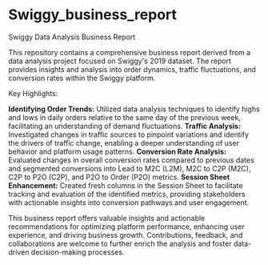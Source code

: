 # Swiggy_business_report

Swiggy Data Analysis Business Report 

This repository contains a comprehensive business report derived from a data analysis project focused on Swiggy's 2019 dataset. The report provides insights and analysis into order dynamics, traffic fluctuations, and conversion rates within the Swiggy platform.

Key Highlights:

**Identifying Order Trends:** Utilized data analysis techniques to identify highs and lows in daily orders relative to the same day of the previous week, facilitating an understanding of demand fluctuations.
**Traffic Analysis:** Investigated changes in traffic sources to pinpoint variations and identify the drivers of traffic change, enabling a deeper understanding of user behavior and platform usage patterns.
**Conversion Rate Analysis:** Evaluated changes in overall conversion rates compared to previous dates and segmented conversions into Lead to M2C (L2M), M2C to C2P (M2C), C2P to P2O (C2P), and P2O to Order (P2O) metrics.
**Session Sheet Enhancement:** Created fresh columns in the Session Sheet to facilitate tracking and evaluation of the identified metrics, providing stakeholders with actionable insights into conversion pathways and user engagement.

This business report offers valuable insights and actionable recommendations for optimizing platform performance, enhancing user experience, and driving business growth. Contributions, feedback, and collaborations are welcome to further enrich the analysis and foster data-driven decision-making processes.

